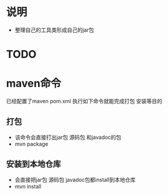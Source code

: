 # 说明 
* 整理自己的工具类形成自己的jar包
# TODO

# maven命令
已经配置了maven pom.xml 执行如下命令就能完成打包 安装等目的
## 打包
* 该命令会直接打出jar包 源码包 和javadoc的包
* mvn package

## 安装到本地仓库
* 会直接把jar包 源码包 javadoc包都install到本地仓库
* mvn install

